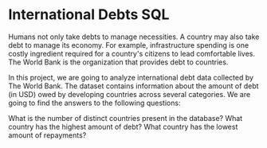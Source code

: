 # International Debts SQL

Humans not only take debts to manage necessities. A country may also take debt to manage its economy. For example, infrastructure spending is one costly ingredient required for a country's citizens to lead comfortable lives. The World Bank is the organization that provides debt to countries.

In this project, we are going to analyze international debt data collected by The World Bank. The dataset contains information about the amount of debt (in USD) owed by developing countries across several categories. We are going to find the answers to the following questions:

What is the number of distinct countries present in the database?
What country has the highest amount of debt?
What country has the lowest amount of repayments?
